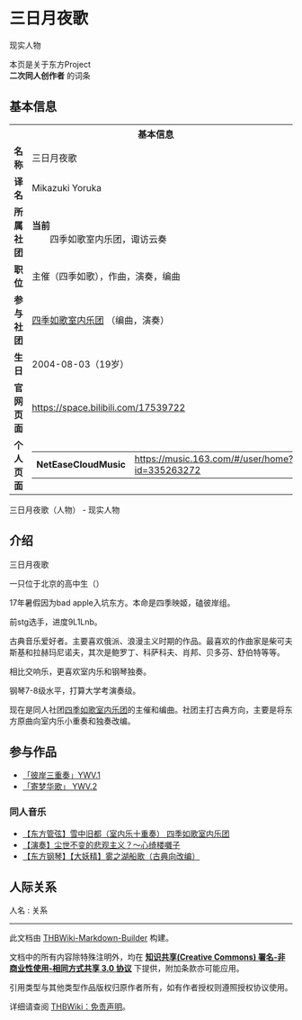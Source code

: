 # 三日月夜歌

<!-- source html: G:\repos\THBWiki-Markdown-Builder\THBWikiMarkdown\Temp\main\5\5d\ns0%3A%E4%B8%89%E6%97%A5%E6%9C%88%E5%A4%9C%E6%AD%8C.html -->

现实人物

本页是关于东方Project  
 **二次同人创作者** 的词条
## 基本信息

<table><tbody><tr><th colspan="3">基本信息</th></tr><tr><td class="label"><b>名称</b></td><td> 三日月夜歌 </td></tr><tr><td class="label"><b>译名</b></td><td>Mikazuki Yoruka</td></tr><tr><td class="label"><b>所属社团</b></td><td><b>当前</b><div style="margin-left:2em;">四季如歌室内乐团，诹访云奏</div></td></tr><tr><td class="label"><b>职位</b></td><td>主催（四季如歌），作曲，演奏，编曲</td></tr><tr><td class="label"><b>参与社团</b></td><td><a href="./四季如歌室内乐团.md" title="四季如歌室内乐团">四季如歌室内乐团</a> （编曲，演奏）</td></tr><tr><td class="label"><b>生日</b></td><td>2004-08-03（19岁）</td></tr><tr><td class="label"><b>官网页面</b></td><td><a rel="nofollow" class="external free" href="https://space.bilibili.com/17539722">https://space.bilibili.com/17539722</a></td></tr><tr><td class="label"><b>个人页面</b></td><td><table border="0" cellspacing="0" cellpadding="0"><tbody><tr><td><b>NetEaseCloudMusic</b></td><td><a rel="nofollow" class="external free" href="https://music.163.com/#/user/home?id=335263272">https://music.163.com/#/user/home?id=335263272</a></td></tr></tbody></table></td></tr></tbody></table>

三日月夜歌（人物） - 现实人物
## 介绍
[](./文件-三日月夜歌.jpg.md)  [](./文件-三日月夜歌.jpg.md)三日月夜歌
  
一只位于北京的高中生（）
  
  
17年暑假因为bad apple入坑东方。本命是四季映姬，磕彼岸组。
  
  
前stg选手，进度9L1Lnb。
  
  
古典音乐爱好者。主要喜欢俄派、浪漫主义时期的作品。最喜欢的作曲家是柴可夫斯基和拉赫玛尼诺夫，其次是鲍罗丁、科萨科夫、肖邦、贝多芬、舒伯特等等。
  
  
相比交响乐，更喜欢室内乐和钢琴独奏。
  
  
钢琴7-8级水平，打算大学考演奏级。
  
  
现在是同人社团[四季如歌室内乐团](./四季如歌室内乐团.md)的主催和编曲。社团主打古典方向，主要是将东方原曲向室内乐小重奏和独奏改编。
  

## 参与作品
- [「彼岸三重奏」YWV.1](https://thwiki.cc/彼岸三重奏)
- [「寄梦华歌」 YWV.2](https://thwiki.cc/寄梦华歌_~_Der_Anfang_Aller_Träume.)

### 同人音乐
- [【东方管弦】雪中旧都（室内乐十重奏） 四季如歌室内乐团](https://www.bilibili.com/video/BV1s34y1s7oH)
- [【演奏】尘世不变的悲观主义？～心绮楼囃子](https://www.bilibili.com/video/BV1Fv411N7hB)
- [【东方钢琴】【大妖精】雾之湖船歌（古典向改编）](https://www.bilibili.com/video/BV1oA411A798)

## 人际关系
人名
: 关系





---

此文档由 [THBWiki-Markdown-Builder](https://github.com/Delsin-Yu/THBWiki-Markdown-Builder) 构建。

文档中的所有内容除特殊注明外，均在 [**知识共享(Creative Commons) 署名-非商业性使用-相同方式共享 3.0 协议**](https://creativecommons.org/licenses/by-sa/3.0/deed.zh-hans) 下提供，附加条款亦可能应用。

引用类型与其他类型作品版权归原作者所有，如有作者授权则遵照授权协议使用。

详细请查阅 [THBWiki：免责声明](https://thbwiki.cc/THBWiki:%E5%85%8D%E8%B4%A3%E5%A3%B0%E6%98%8E)。

